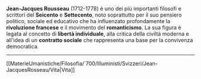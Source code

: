 **Jean-Jacques Rousseau** (1712-1778) è uno dei più importanti filosofi e scrittori del **Seicento** e **Settecento**, noto soprattutto per il suo pensiero politico, sociale ed educativo che ha influenzato profondamente la **rivoluzione francese** e il movimento del **romanticismo**. La sua figura è legata al concetto di **libertà individuale**, alla critica della civiltà moderna e all'idea di un **contratto sociale** che rappresenta una base per la convivenza democratica.

---
[[MaterieUmanistiche/Filosofia/`700/Illuministi/Svizzeri/Jean-JacquesRosseau/Vita|Vita]]